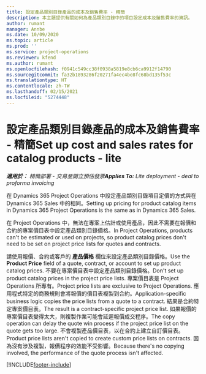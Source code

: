 ```yaml
---
title: 設定產品類別目錄產品的成本及銷售費率 - 精簡
description: 本主題提供有關如何為產品類別目錄中的項目設定成本及銷售費率的資訊。
author: rumant
manager: Annbe
ms.date: 10/09/2020
ms.topic: article
ms.prod: ''
ms.service: project-operations
ms.reviewer: kfend
ms.author: rumant
ms.openlocfilehash: f0941c549cc38f0938a5819e8cb6ca9912f14790
ms.sourcegitcommit: fa32b1893286f20271fa4ec4be8fc68bd135f53c
ms.translationtype: HT
ms.contentlocale: zh-TW
ms.lasthandoff: 02/15/2021
ms.locfileid: "5274448"
---
```

# <a name="set-up-cost-and-sales-rates-for-catalog-products---lite"></a><span data-ttu-id="41ddd-103">設定產品類別目錄產品的成本及銷售費率 - 精簡</span><span class="sxs-lookup"><span data-stu-id="41ddd-103">Set up cost and sales rates for catalog products - lite</span></span>

<span data-ttu-id="41ddd-104">_**適用於：** 精簡部署 - 交易至開立預估發票_</span><span class="sxs-lookup"><span data-stu-id="41ddd-104">_**Applies To:** Lite deployment - deal to proforma invoicing_</span></span>


<span data-ttu-id="41ddd-105">在 Dynamics 365 Project Operations 中設定產品類別目錄項目定價的方式與在 Dynamics 365 Sales 中的相同。</span><span class="sxs-lookup"><span data-stu-id="41ddd-105">Setting up pricing for product catalog items in Dynamics 365 Project Operations is the same as in Dynamics 365 Sales.</span></span>

<span data-ttu-id="41ddd-106">在 Project Operations 中，無法在專案上估計或使用產品，因此不需要在報價和合約的專案價目表中設定產品類別目錄價格。</span><span class="sxs-lookup"><span data-stu-id="41ddd-106">In Project Operations, products can't be estimated or used on projects, so product catalog prices don't need to be set on project price lists for quotes and contracts.</span></span>

<span data-ttu-id="41ddd-107">請使用報價、合約或客戶的 **產品價格** 欄位來設定產品類別目錄價格。</span><span class="sxs-lookup"><span data-stu-id="41ddd-107">Use the **Product Price** field of a quote, contract, or account to set up product catalog prices.</span></span> <span data-ttu-id="41ddd-108">不要在專案價目表中設定產品類別目錄價格。</span><span class="sxs-lookup"><span data-stu-id="41ddd-108">Don't set up product catalog prices in the project price lists.</span></span> <span data-ttu-id="41ddd-109">專案價目表是 Project Operations 所專有。</span><span class="sxs-lookup"><span data-stu-id="41ddd-109">Project price lists are exclusive to Project Operations.</span></span> <span data-ttu-id="41ddd-110">應用程式特定的商務規則會將報價的價目表複製到合約。</span><span class="sxs-lookup"><span data-stu-id="41ddd-110">Application-specific business logic copies the price lists from a quote to a contract.</span></span> <span data-ttu-id="41ddd-111">結果是合約特定專案價目表。</span><span class="sxs-lookup"><span data-stu-id="41ddd-111">The result is a contract-specific project price list.</span></span> <span data-ttu-id="41ddd-112">如果報價的專案價目表變得太大，則複製作業可能會延遲報價成交程序。</span><span class="sxs-lookup"><span data-stu-id="41ddd-112">The copy operation can delay the quote win process if the project price list on the quote gets too large.</span></span> <span data-ttu-id="41ddd-113">不會複製產品價目表，以在合約上建立自訂價目表。</span><span class="sxs-lookup"><span data-stu-id="41ddd-113">Product price lists aren't copied to create custom price lists on contracts.</span></span> <span data-ttu-id="41ddd-114">因為沒有涉及複製，報價程序的效能不受影響。</span><span class="sxs-lookup"><span data-stu-id="41ddd-114">Because there's no copying involved, the performance of the quote process isn't affected.</span></span>


[!INCLUDE[footer-include](../../includes/footer-banner.md)]